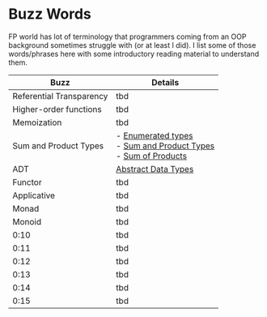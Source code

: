 # Buzz Words
FP world has lot of terminology that programmers coming from an OOP background sometimes struggle with (or at least I did). I list some of those words/phrases here with some introductory reading material to understand them.

| Buzz | Details |
| -- | -- |
| Referential Transparency | tbd |
| Higher-order functions | tbd |
| Memoization | tbd |
| Sum and Product Types | - [Enumerated types](https://gleichmann.wordpress.com/2011/01/30/functional-scala-algebraic-datatypes-enumerated-types/) <br/> - [Sum and Product Types](https://gleichmann.wordpress.com/2011/02/05/functional-scala-algebraic-datatypes-sum-and-product-types/) <br/> - [Sum of Products](https://gleichmann.wordpress.com/2011/02/08/functional-scala-algebraic-datatypes-sum-of-products-types/) |
| ADT | [Abstract Data Types](http://tpolecat.github.io/presentations/algebraic_types.html) |
| Functor | tbd |
| Applicative | tbd |
| Monad | tbd |
| Monoid | tbd |
| 0:10 | tbd |
| 0:11 | tbd |
| 0:12 | tbd |
| 0:13 | tbd |
| 0:14 | tbd |
| 0:15 | tbd |
